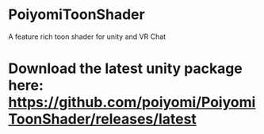 # PoiyomiToonShader
A feature rich toon shader for unity and VR Chat

# Download the latest unity package here: https://github.com/poiyomi/PoiyomiToonShader/releases/latest
